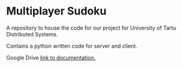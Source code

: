 # Multiplayer Sudoku

A repository to house the code for our project for University of Tartu Distributed Systems.

Contains a python written code for server and client.

Google Drive [link to documentation.](https://docs.google.com/document/d/1iKVRmPwbUHGMViegkywExXyRUNWbCjEMHogWHp9oizc/edit?usp=sharing)
